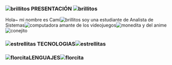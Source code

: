 ### ![brillitos](https://images-wixmp-ed30a86b8c4ca887773594c2.wixmp.com/f/bea6597c-e5d0-408e-900e-07e5c5433d6b/dcqfaxh-49c6b465-6256-4224-9deb-1757ea626e27.gif?token=eyJ0eXAiOiJKV1QiLCJhbGciOiJIUzI1NiJ9.eyJzdWIiOiJ1cm46YXBwOjdlMGQxODg5ODIyNjQzNzNhNWYwZDQxNWVhMGQyNmUwIiwiaXNzIjoidXJuOmFwcDo3ZTBkMTg4OTgyMjY0MzczYTVmMGQ0MTVlYTBkMjZlMCIsIm9iaiI6W1t7InBhdGgiOiJcL2ZcL2JlYTY1OTdjLWU1ZDAtNDA4ZS05MDBlLTA3ZTVjNTQzM2Q2YlwvZGNxZmF4aC00OWM2YjQ2NS02MjU2LTQyMjQtOWRlYi0xNzU3ZWE2MjZlMjcuZ2lmIn1dXSwiYXVkIjpbInVybjpzZXJ2aWNlOmZpbGUuZG93bmxvYWQiXX0.aYd3iv6uS9Wt27dUH11qX6yj2jFRgyyvvF7NPg0PGLY) PRESENTACIÓN ![brillitos](https://images-wixmp-ed30a86b8c4ca887773594c2.wixmp.com/f/bea6597c-e5d0-408e-900e-07e5c5433d6b/dcqfaxh-49c6b465-6256-4224-9deb-1757ea626e27.gif?token=eyJ0eXAiOiJKV1QiLCJhbGciOiJIUzI1NiJ9.eyJzdWIiOiJ1cm46YXBwOjdlMGQxODg5ODIyNjQzNzNhNWYwZDQxNWVhMGQyNmUwIiwiaXNzIjoidXJuOmFwcDo3ZTBkMTg4OTgyMjY0MzczYTVmMGQ0MTVlYTBkMjZlMCIsIm9iaiI6W1t7InBhdGgiOiJcL2ZcL2JlYTY1OTdjLWU1ZDAtNDA4ZS05MDBlLTA3ZTVjNTQzM2Q2YlwvZGNxZmF4aC00OWM2YjQ2NS02MjU2LTQyMjQtOWRlYi0xNzU3ZWE2MjZlMjcuZ2lmIn1dXSwiYXVkIjpbInVybjpzZXJ2aWNlOmZpbGUuZG93bmxvYWQiXX0.aYd3iv6uS9Wt27dUH11qX6yj2jFRgyyvvF7NPg0PGLY)

Hola~ mi nombre es Cami![brillitos](https://images-wixmp-ed30a86b8c4ca887773594c2.wixmp.com/f/bea6597c-e5d0-408e-900e-07e5c5433d6b/ddncwfk-38704bab-1848-45f7-bf0d-9d5fa6e3912d.gif?token=eyJ0eXAiOiJKV1QiLCJhbGciOiJIUzI1NiJ9.eyJzdWIiOiJ1cm46YXBwOjdlMGQxODg5ODIyNjQzNzNhNWYwZDQxNWVhMGQyNmUwIiwiaXNzIjoidXJuOmFwcDo3ZTBkMTg4OTgyMjY0MzczYTVmMGQ0MTVlYTBkMjZlMCIsIm9iaiI6W1t7InBhdGgiOiJcL2ZcL2JlYTY1OTdjLWU1ZDAtNDA4ZS05MDBlLTA3ZTVjNTQzM2Q2YlwvZGRuY3dmay0zODcwNGJhYi0xODQ4LTQ1ZjctYmYwZC05ZDVmYTZlMzkxMmQuZ2lmIn1dXSwiYXVkIjpbInVybjpzZXJ2aWNlOmZpbGUuZG93bmxvYWQiXX0.XzQe4o9qO76-9tQq1ffObM8FmQeRIuZPg_jq60YlCNg) soy una estudiante de Analista de Sistemas![computadora](https://images-wixmp-ed30a86b8c4ca887773594c2.wixmp.com/f/a7eb7a10-c18c-4031-809f-9a20986a2f6f/d5glk6i-066dd9be-02e1-42d0-a952-54cb97a11fe0.png?token=eyJ0eXAiOiJKV1QiLCJhbGciOiJIUzI1NiJ9.eyJzdWIiOiJ1cm46YXBwOjdlMGQxODg5ODIyNjQzNzNhNWYwZDQxNWVhMGQyNmUwIiwiaXNzIjoidXJuOmFwcDo3ZTBkMTg4OTgyMjY0MzczYTVmMGQ0MTVlYTBkMjZlMCIsIm9iaiI6W1t7InBhdGgiOiJcL2ZcL2E3ZWI3YTEwLWMxOGMtNDAzMS04MDlmLTlhMjA5ODZhMmY2ZlwvZDVnbGs2aS0wNjZkZDliZS0wMmUxLTQyZDAtYTk1Mi01NGNiOTdhMTFmZTAucG5nIn1dXSwiYXVkIjpbInVybjpzZXJ2aWNlOmZpbGUuZG93bmxvYWQiXX0.qjJZguxWjHi_pp5ktK2RTlCb-mgYaYpXojdgH_8Q_Co) amante de los videojuegos![monedita](https://images-wixmp-ed30a86b8c4ca887773594c2.wixmp.com/f/b6db98df-3960-4d81-8a5a-0a64b14d32ba/d9hao68-9cdc63b2-ee47-403e-968b-82186629ed38.gif?token=eyJ0eXAiOiJKV1QiLCJhbGciOiJIUzI1NiJ9.eyJzdWIiOiJ1cm46YXBwOjdlMGQxODg5ODIyNjQzNzNhNWYwZDQxNWVhMGQyNmUwIiwiaXNzIjoidXJuOmFwcDo3ZTBkMTg4OTgyMjY0MzczYTVmMGQ0MTVlYTBkMjZlMCIsIm9iaiI6W1t7InBhdGgiOiJcL2ZcL2I2ZGI5OGRmLTM5NjAtNGQ4MS04YTVhLTBhNjRiMTRkMzJiYVwvZDloYW82OC05Y2RjNjNiMi1lZTQ3LTQwM2UtOTY4Yi04MjE4NjYyOWVkMzguZ2lmIn1dXSwiYXVkIjpbInVybjpzZXJ2aWNlOmZpbGUuZG93bmxvYWQiXX0.W1jonYzI-AuNJtl4D1DHIFHhaRWDROvZdfRV35nVScc) y del anime![conejito](https://images-wixmp-ed30a86b8c4ca887773594c2.wixmp.com/f/8d4c4798-abad-43ed-90ff-ea5105a844a1/d9apnqe-e7f318df-b0b9-4641-9acd-56ecf0706cc3.gif?token=eyJ0eXAiOiJKV1QiLCJhbGciOiJIUzI1NiJ9.eyJzdWIiOiJ1cm46YXBwOjdlMGQxODg5ODIyNjQzNzNhNWYwZDQxNWVhMGQyNmUwIiwiaXNzIjoidXJuOmFwcDo3ZTBkMTg4OTgyMjY0MzczYTVmMGQ0MTVlYTBkMjZlMCIsIm9iaiI6W1t7InBhdGgiOiJcL2ZcLzhkNGM0Nzk4LWFiYWQtNDNlZC05MGZmLWVhNTEwNWE4NDRhMVwvZDlhcG5xZS1lN2YzMThkZi1iMGI5LTQ2NDEtOWFjZC01NmVjZjA3MDZjYzMuZ2lmIn1dXSwiYXVkIjpbInVybjpzZXJ2aWNlOmZpbGUuZG93bmxvYWQiXX0.mD_YDtrNy0XfghrvqY15qXlVaSD-2Bi8atPCYtT7lx8)
 


### ![estrellitas](https://images-wixmp-ed30a86b8c4ca887773594c2.wixmp.com/f/cf2836cb-5893-4a6c-b156-5a89d94fc721/db4caij-3b946005-777e-4574-8def-02ec6f8e9187.gif?token=eyJ0eXAiOiJKV1QiLCJhbGciOiJIUzI1NiJ9.eyJzdWIiOiJ1cm46YXBwOjdlMGQxODg5ODIyNjQzNzNhNWYwZDQxNWVhMGQyNmUwIiwiaXNzIjoidXJuOmFwcDo3ZTBkMTg4OTgyMjY0MzczYTVmMGQ0MTVlYTBkMjZlMCIsIm9iaiI6W1t7InBhdGgiOiJcL2ZcL2NmMjgzNmNiLTU4OTMtNGE2Yy1iMTU2LTVhODlkOTRmYzcyMVwvZGI0Y2Fpai0zYjk0NjAwNS03NzdlLTQ1NzQtOGRlZi0wMmVjNmY4ZTkxODcuZ2lmIn1dXSwiYXVkIjpbInVybjpzZXJ2aWNlOmZpbGUuZG93bmxvYWQiXX0.Ty6Afe-IjPhrJmch5nIlpgctXPgl9TYQI5kpI_0hPh8) TECNOLOGIAS![estrellitas](https://images-wixmp-ed30a86b8c4ca887773594c2.wixmp.com/f/cf2836cb-5893-4a6c-b156-5a89d94fc721/db4jhov-bd58ed9a-6ad6-45e4-a5f6-f4bf26e137d1.gif?token=eyJ0eXAiOiJKV1QiLCJhbGciOiJIUzI1NiJ9.eyJzdWIiOiJ1cm46YXBwOjdlMGQxODg5ODIyNjQzNzNhNWYwZDQxNWVhMGQyNmUwIiwiaXNzIjoidXJuOmFwcDo3ZTBkMTg4OTgyMjY0MzczYTVmMGQ0MTVlYTBkMjZlMCIsIm9iaiI6W1t7InBhdGgiOiJcL2ZcL2NmMjgzNmNiLTU4OTMtNGE2Yy1iMTU2LTVhODlkOTRmYzcyMVwvZGI0amhvdi1iZDU4ZWQ5YS02YWQ2LTQ1ZTQtYTVmNi1mNGJmMjZlMTM3ZDEuZ2lmIn1dXSwiYXVkIjpbInVybjpzZXJ2aWNlOmZpbGUuZG93bmxvYWQiXX0.E-sRclx8w7_yehMjrt0chchWWTXyrxKub_NgsDBm2B8) 

### ![florcita](https://images-wixmp-ed30a86b8c4ca887773594c2.wixmp.com/f/d3a5a08b-4878-48af-b76b-8aff5871fc75/d9tplkn-1696c6ec-ae8a-4f7f-95b5-28de93a5c8d8.gif?token=eyJ0eXAiOiJKV1QiLCJhbGciOiJIUzI1NiJ9.eyJzdWIiOiJ1cm46YXBwOjdlMGQxODg5ODIyNjQzNzNhNWYwZDQxNWVhMGQyNmUwIiwiaXNzIjoidXJuOmFwcDo3ZTBkMTg4OTgyMjY0MzczYTVmMGQ0MTVlYTBkMjZlMCIsIm9iaiI6W1t7InBhdGgiOiJcL2ZcL2QzYTVhMDhiLTQ4NzgtNDhhZi1iNzZiLThhZmY1ODcxZmM3NVwvZDl0cGxrbi0xNjk2YzZlYy1hZThhLTRmN2YtOTViNS0yOGRlOTNhNWM4ZDguZ2lmIn1dXSwiYXVkIjpbInVybjpzZXJ2aWNlOmZpbGUuZG93bmxvYWQiXX0.TYYDpx5C-UFa5EsxXMy88C4G2gnWyfat9kgKLW-ag0g)LENGUAJES![florcita](https://images-wixmp-ed30a86b8c4ca887773594c2.wixmp.com/f/d3a5a08b-4878-48af-b76b-8aff5871fc75/d9tplkn-1696c6ec-ae8a-4f7f-95b5-28de93a5c8d8.gif?token=eyJ0eXAiOiJKV1QiLCJhbGciOiJIUzI1NiJ9.eyJzdWIiOiJ1cm46YXBwOjdlMGQxODg5ODIyNjQzNzNhNWYwZDQxNWVhMGQyNmUwIiwiaXNzIjoidXJuOmFwcDo3ZTBkMTg4OTgyMjY0MzczYTVmMGQ0MTVlYTBkMjZlMCIsIm9iaiI6W1t7InBhdGgiOiJcL2ZcL2QzYTVhMDhiLTQ4NzgtNDhhZi1iNzZiLThhZmY1ODcxZmM3NVwvZDl0cGxrbi0xNjk2YzZlYy1hZThhLTRmN2YtOTViNS0yOGRlOTNhNWM4ZDguZ2lmIn1dXSwiYXVkIjpbInVybjpzZXJ2aWNlOmZpbGUuZG93bmxvYWQiXX0.TYYDpx5C-UFa5EsxXMy88C4G2gnWyfat9kgKLW-ag0g)



